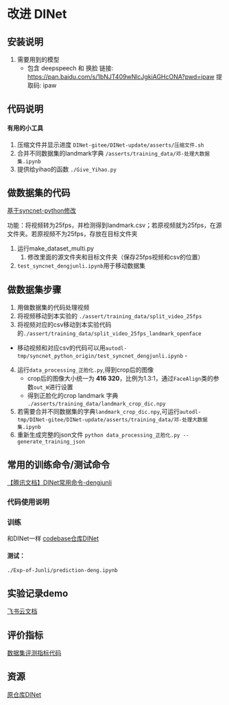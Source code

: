 # 改进 DINet
## 安装说明
1. 需要用到的模型
    - 包含 deepspeech 和 换脸
链接: https://pan.baidu.com/s/1bNJT409wNlcJgkiAGHcONA?pwd=ipaw 提取码: ipaw 


## 代码说明
#### 有用的小工具
1. 压缩文件并显示进度 `DINet-gitee/DINet-update/asserts/压缩文件.sh` 
2. 合并不同数据集的landmark字典 `/asserts/training_data/邓-处理大数据集.ipynb`
3. 提供给yihao的函数 `./Give_Yihao.py`



## 做数据集的代码
[基于syncnet-python修改](https://github.com/iPaw-AI-LAB/syncnet)

功能：将视频转为25fps，并检测得到landmark.csv；若原视频就为25fps，在源文件夹。若原视频不为25fps，存放在目标文件夹

1. 运行make_dataset_multi.py
    1. 修改里面的源文件夹和目标文件夹（保存25fps视频和csv的位置）
2. `test_syncnet_dengjunli.ipynb`用于移动数据集

## 做数据集步骤
1. 用做数据集的代码处理视频
2. 将视频移动到本实验的 `./assert/training_data/split_video_25fps`
3. 将视频对应的csv移动到本实验代码的`./assert/training_data/split_video_25fps_landmark_openface`
- 移动视频和对应csv的代码可以用`autodl-tmp/syncnet_python_origin/test_syncnet_dengjunli.ipynb` -
4. 运行`data_processing_正脸化.py`,得到crop后的图像
    - crop后的图像大小统一为 **416 320**，比例为1.3:1，通过`FaceAlign`类的参数`out_W`进行设置
    - 得到正脸化的crop landmark 字典 `./asserts/training_data/landmark_crop_dic.npy`
5. 若需要合并不同数据集的字典`landmark_crop_dic.npy`,可运行`autodl-tmp/DINet-gitee/DINet-update/asserts/training_data/邓-处理大数据集.ipynb`
5. 重新生成完整的json文件 `python data_processing_正脸化.py --generate_training_json` 

## 常用的训练命令/测试命令
[【腾讯文档】DINet常用命令-dengjunli](
https://docs.qq.com/doc/DTENSWFlpTVFvSkhn)

### 代码使用说明

### 训练 
和DINet一样
[codebase仓库DINet](https://fuxivirtualhuman.github.io/pdf/AAAI2023_FaceDubbing.pdf)

#### 测试：

```./Exp-of-Junli/prediction-deng.ipynb```


## 实验记录demo
[飞书云文档](https://y5ucgsxnni.feishu.cn/docx/QSxadxHp0o6bgLxiiEbc0nvNnZd)


## 评价指标
[数据集评测指标代码](https://gitee.com/dengjunli/evaluation_wav2lip)

## 资源
[原仓库DINet](https://fuxivirtualhuman.github.io/pdf/AAAI2023_FaceDubbing.pdf)





